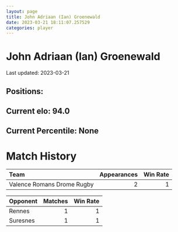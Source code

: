 ```yaml
---  
layout: page  
title: John Adriaan (Ian) Groenewald  
date: 2023-03-21 18:11:07.257529  
categories: player  
---
```

# John Adriaan (Ian) Groenewald


Last updated: 2023-03-21
## Positions: 

## Current elo: 94.0

## Current Percentile: None

# Match History


| Team                       |   Appearances |   Win Rate |
|:---------------------------|--------------:|-----------:|
| Valence Romans Drome Rugby |             2 |          1 |

| Opponent   |   Matches |   Win Rate |
|:-----------|----------:|-----------:|
| Rennes     |         1 |          1 |
| Suresnes   |         1 |          1 |